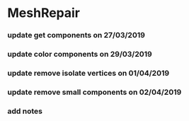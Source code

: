 # MeshRepair

### update get components on 27/03/2019
### update color components on 29/03/2019
### update remove isolate vertices on 01/04/2019
### update remove small components on 02/04/2019
### add notes
